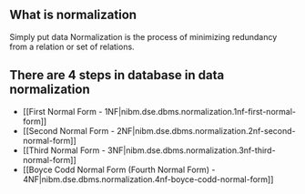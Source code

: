 ## What is normalization

Simply put data Normalization is the process of minimizing redundancy from a relation or set of relations.

## There are 4 steps in database in data normalization

- [[First Normal Form - 1NF|nibm.dse.dbms.normalization.1nf-first-normal-form]]
- [[Second Normal Form -  2NF|nibm.dse.dbms.normalization.2nf-second-normal-form]]
- [[Third Normal Form - 3NF|nibm.dse.dbms.normalization.3nf-third-normal-form]]
- [[Boyce Codd Normal Form (Fourth Normal Form) - 4NF|nibm.dse.dbms.normalization.4nf-boyce-codd-normal-form]]
  